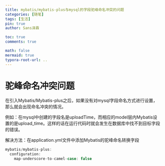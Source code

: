 ```yaml
---
title: mybatis/mybatis-plus与mysql的字段驼峰命名冲突的问题
categories: [随笔]
tags: [生活]
pin: true
author: Sans泽霖

toc: true
comments: true

math: false
mermaid: true
typora-root-url: ..
---
```


# 驼峰命名冲突问题

在引入Mybatis/Mybatis-plus之后，如果没有对mysql字段命名方式进行设置，那么就会出现命名冲突的情况。

例如：在mysql中创建的字段名是uploadTime，而相应的model层内Mybatis设置的是upload_time。这样的话在运行代码时就会发生在数据库中找不到目标字段的错误。

解决方法：在application.yml文件中添加Mybatis的驼峰命名转换字段

```java
mybatis/mybatis-plus:
  configuration:
    map-underscore-to-camel-case: false  
```



